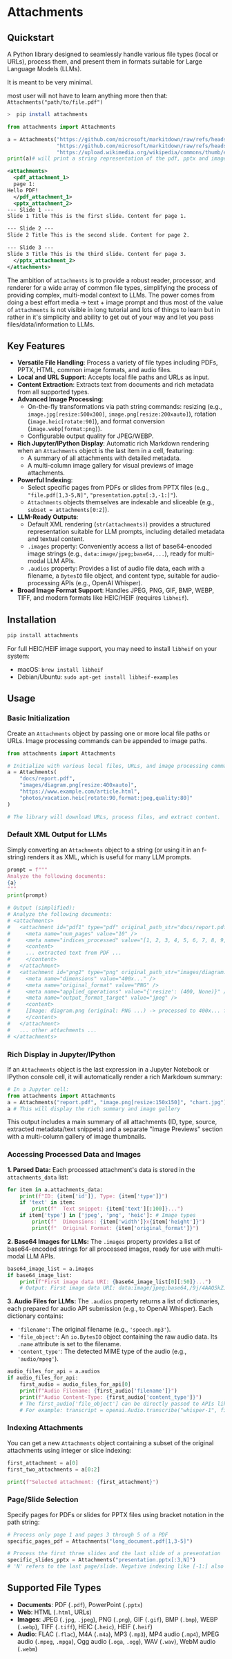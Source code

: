 # Attachments
## Quickstart
A Python library designed to seamlessly handle various file types (local or URLs), process them, and present them in formats suitable for Large Language Models (LLMs).

It is meant to be very minimal.

most user will not have to learn anything more then that: `Attachments("path/to/file.pdf")`

```bash
>  pip install attachments
```

```python
from attachments import Attachments

a = Attachments("https://github.com/microsoft/markitdown/raw/refs/heads/main/packages/markitdown/tests/test_files/test.pdf",
                "https://github.com/microsoft/markitdown/raw/refs/heads/main/packages/markitdown/tests/test_files/test.pptx",
                "https://upload.wikimedia.org/wikipedia/commons/thumb/e/ea/BremenBotanikaZen.jpg/1280px-BremenBotanikaZen.jpg")
print(a)# will print a string representation of the pdf, pptx and image that can be used in a prompt
```

```xml
<attachments>
  <pdf_attachment_1>
  page 1:
Hello PDF!
  </pdf_attachment_1>
  <pptx_attachment_2>
--- Slide 1 ---
Slide 1 Title This is the first slide. Content for page 1.

--- Slide 2 ---
Slide 2 Title This is the second slide. Content for page 2.

--- Slide 3 ---
Slide 3 Title This is the third slide. Content for page 3.
  </pptx_attachment_2>
</attachments>
```

The ambition of `attachments` is to provide a robust reader, processor, and renderer for a wide array of common file types, simplifying the process of providing complex, multi-modal context to LLMs. The power comes from doing a best effort media -> text + image prompt and thus most of the value of `attachments` is not visible in long tutorial and lots of things to learn but in rather in it's simplicity and ability to get out of your way and let you pass files/data/information to LLMs.

## Key Features

*   **Versatile File Handling**: Process a variety of file types including PDFs, PPTX, HTML, common image formats, and audio files.
*   **Local and URL Support**: Accepts local file paths and URLs as input.
*   **Content Extraction**: Extracts text from documents and rich metadata from all supported types.
*   **Advanced Image Processing**:
    *   On-the-fly transformations via path string commands: resizing (e.g., `image.jpg[resize:500x300]`, `image.png[resize:200xauto]`), rotation (`image.heic[rotate:90]`), and format conversion (`image.webp[format:png]`).
    *   Configurable output quality for JPEG/WEBP.
*   **Rich Jupyter/IPython Display**: Automatic rich Markdown rendering when an `Attachments` object is the last item in a cell, featuring:
    *   A summary of all attachments with detailed metadata.
    *   A multi-column image gallery for visual previews of image attachments.
*   **Powerful Indexing**:
    *   Select specific pages from PDFs or slides from PPTX files (e.g., `"file.pdf[1,3-5,N]"`, `"presentation.pptx[:3,-1:]"`).
    *   `Attachments` objects themselves are indexable and sliceable (e.g., `subset = attachments[0:2]`).
*   **LLM-Ready Outputs**:
    *   Default XML rendering (`str(attachments)`) provides a structured representation suitable for LLM prompts, including detailed metadata and textual content.
    *   `.images` property: Conveniently access a list of base64-encoded image strings (e.g., `data:image/jpeg;base64,...`), ready for multi-modal LLM APIs.
    *   `.audios` property: Provides a list of audio file data, each with a filename, a `BytesIO` file object, and content type, suitable for audio-processing APIs (e.g., OpenAI Whisper).
*   **Broad Image Format Support**: Handles JPEG, PNG, GIF, BMP, WEBP, TIFF, and modern formats like HEIC/HEIF (requires `libheif`).

## Installation

```bash
pip install attachments
```
For full HEIC/HEIF image support, you may need to install `libheif` on your system:
*   macOS: `brew install libheif`
*   Debian/Ubuntu: `sudo apt-get install libheif-examples`

## Usage

### Basic Initialization
Create an `Attachments` object by passing one or more local file paths or URLs. Image processing commands can be appended to image paths.

```python
from attachments import Attachments

# Initialize with various local files, URLs, and image processing commands
a = Attachments(
    "docs/report.pdf",
    "images/diagram.png[resize:400xauto]",
    "https://www.example.com/article.html",
    "photos/vacation.heic[rotate:90,format:jpeg,quality:80]"
)

# The library will download URLs, process files, and extract content.
```

### Default XML Output for LLMs
Simply converting an `Attachments` object to a string (or using it in an f-string) renders it as XML, which is useful for many LLM prompts.

```python
prompt = f"""
Analyze the following documents:
{a}
"""
print(prompt)

# Output (simplified):
# Analyze the following documents:
# <attachments>
#   <attachment id="pdf1" type="pdf" original_path_str="docs/report.pdf" file_path="docs/report.pdf">
#     <meta name="num_pages" value="10" />
#     <meta name="indices_processed" value="[1, 2, 3, 4, 5, 6, 7, 8, 9, 10]" />
#     <content>
#     ... extracted text from PDF ...
#     </content>
#   </attachment>
#   <attachment id="png2" type="png" original_path_str="images/diagram.png[resize:400xauto]" file_path="images/diagram.png">
#     <meta name="dimensions" value="400x..." />
#     <meta name="original_format" value="PNG" />
#     <meta name="applied_operations" value="{'resize': (400, None)}" />
#     <meta name="output_format_target" value="jpeg" />
#     <content>
#     [Image: diagram.png (original: PNG ...) -> processed to 400x... for output as jpeg]
#     </content>
#   </attachment>
#   ... other attachments ...
# </attachments>
```

### Rich Display in Jupyter/IPython
If an `Attachments` object is the last expression in a Jupyter Notebook or IPython console cell, it will automatically render a rich Markdown summary:

```python
# In a Jupyter cell:
from attachments import Attachments
a = Attachments("report.pdf", "image.png[resize:150x150]", "chart.jpg")
a # This will display the rich summary and image gallery
```
This output includes a main summary of all attachments (ID, type, source, extracted metadata/text snippets) and a separate "Image Previews" section with a multi-column gallery of image thumbnails.

### Accessing Processed Data and Images

**1. Parsed Data:**
Each processed attachment's data is stored in the `attachments_data` list:
```python
for item in a.attachments_data:
    print(f"ID: {item['id']}, Type: {item['type']}")
    if 'text' in item:
        print(f"  Text snippet: {item['text'][:100]}...")
    if item['type'] in ['jpeg', 'png', 'heic']: # Image types
        print(f"  Dimensions: {item['width']}x{item['height']}")
        print(f"  Original Format: {item['original_format']}")
```

**2. Base64 Images for LLMs:**
The `.images` property provides a list of base64-encoded strings for all processed images, ready for use with multi-modal LLM APIs.
```python
base64_image_list = a.images
if base64_image_list:
    print(f"First image data URI: {base64_image_list[0][:50]}...") 
    # Output: First image data URI: data:image/jpeg;base64,/9j/4AAQSkZJRgABAQEASABIAAD...
```

**3. Audio Files for LLMs:**
The `.audios` property returns a list of dictionaries, each prepared for audio API submission (e.g., to OpenAI Whisper). Each dictionary contains:
*   `'filename'`: The original filename (e.g., `'speech.mp3'`).
*   `'file_object'`: An `io.BytesIO` object containing the raw audio data. Its `.name` attribute is set to the filename.
*   `'content_type'`: The detected MIME type of the audio (e.g., `'audio/mpeg'`).

```python
audio_files_for_api = a.audios
if audio_files_for_api:
    first_audio = audio_files_for_api[0]
    print(f"Audio Filename: {first_audio['filename']}")
    print(f"Audio Content-Type: {first_audio['content_type']}")
    # The first_audio['file_object'] can be directly passed to APIs like openai.Audio.transcribe
    # For example: transcript = openai.Audio.transcribe("whisper-1", first_audio['file_object'])
```

### Indexing Attachments
You can get a new `Attachments` object containing a subset of the original attachments using integer or slice indexing:
```python
first_attachment = a[0]
first_two_attachments = a[0:2]

print(f"Selected attachment: {first_attachment}")
```

### Page/Slide Selection
Specify pages for PDFs or slides for PPTX files using bracket notation in the path string:
```python
# Process only page 1 and pages 3 through 5 of a PDF
specific_pages_pdf = Attachments("long_document.pdf[1,3-5]")

# Process the first three slides and the last slide of a presentation
specific_slides_pptx = Attachments("presentation.pptx[:3,N]") 
# 'N' refers to the last page/slide. Negative indexing like [-1:] also works.
```

## Supported File Types
*   **Documents**: PDF (`.pdf`), PowerPoint (`.pptx`)
*   **Web**: HTML (`.html`, URLs)
*   **Images**: JPEG (`.jpg`, `.jpeg`), PNG (`.png`), GIF (`.gif`), BMP (`.bmp`), WEBP (`.webp`), TIFF (`.tiff`), HEIC (`.heic`), HEIF (`.heif`)
*   **Audio**: FLAC (`.flac`), M4A (`.m4a`), MP3 (`.mp3`), MP4 audio (`.mp4`), MPEG audio (`.mpeg`, `.mpga`), Ogg audio (`.oga`, `.ogg`), WAV (`.wav`), WebM audio (`.webm`)
